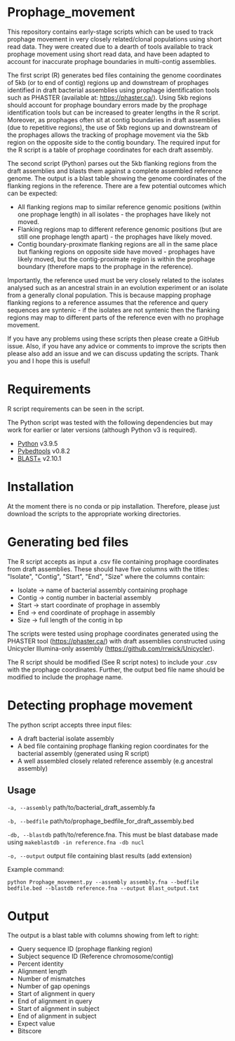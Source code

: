 # Prophage_movement
This repository contains early-stage scripts which can be used to track prophage movement in very closely related/clonal populations using short read data. They were created due to a dearth of tools available to track prophage movement using short read data, and have been adapted to account for inaccurate prophage boundaries in multi-contig assemblies. 

The first script (R) generates bed files containing the genome coordinates of 5kb (or to end of contig) regions up and downstream of prophages identified in draft bacterial assemblies using prophage identification tools such as PHASTER (available at: https://phaster.ca/). Using 5kb regions should account for prophage boundary errors made by the prophage identification tools but can be increased to greater lengths in the R script. Moreover, as prophages often sit at contig boundaries in draft assemblies (due to repetitive regions), the use of 5kb regions up and downstream of the prophages allows the tracking of prophage movement via the 5kb region on the opposite side to the contig boundary. The required input for the R script is a table of prophage coordinates for each draft assembly.

The second script (Python) parses out the 5kb flanking regions from the draft assemblies and blasts them against a complete assembled reference genome. The output is a blast table showing the genome coordinates of the flanking regions in the reference. There are a few potential outcomes which can be expected:

* All flanking regions map to similar reference genomic positions (within one prophage length) in all isolates - the prophages have likely not moved. 
* Flanking regions map to different reference genomic positions (but are still one prophage length apart) - the prophages have likely moved.
* Contig boundary-proximate flanking regions are all in the same place but flanking regions on opposite side have moved - prophages have likely moved, but the contig-proximate region is within the prophage boundary (therefore maps to the prophage in the reference).

Importantly, the reference used must be very closely related to the isolates analysed such as an ancestral strain in an evolution experiment or an isolate from a generally clonal population. This is because mapping prophage flanking regions to a reference assumes that the reference and query sequences are syntenic - if the isolates are not syntenic then the flanking regions may map to different parts of the reference even with no prophage movement. 

If you have any problems using these scripts then please create a GitHub issue. Also, if you have any advice or comments to improve the scripts then please also add an issue and we can discuss updating the scripts. Thank you and I hope this is useful!

# Requirements

R script requirements can be seen in the script.

The Python script was tested with the following dependencies but may work for earlier or later versions (although Python v3 is required).

* [Python](https://www.python.org/) v3.9.5
* [Pybedtools](https://daler.github.io/pybedtools/) v0.8.2
* [BLAST+](ftp://ftp.ncbi.nlm.nih.gov/blast/executables/blast+/) v2.10.1

# Installation

At the moment there is no conda or pip installation. Therefore, please just download the scripts to the appropriate working directories.

# Generating bed files

The R script accepts as input a .csv file containing prophage coordinates from draft assemblies. These should have five columns with the titles: "Isolate", "Contig", "Start", "End", "Size" where the columns contain:
* Isolate -> name of bacterial assembly containing prophage
* Contig -> contig number in bacterial assembly
* Start -> start coordinate of prophage in assembly
* End -> end coordinate of prophage in assembly
* Size -> full length of the contig in bp

The scripts were tested using prophage coordinates generated using the PHASTER tool (https://phaster.ca/) with draft assemblies constructed using Unicycler Illumina-only assembly (https://github.com/rrwick/Unicycler).

The R script should be modified (See R script notes) to include your .csv with the prophage coordinates. Further, the output bed file name should be modified to include the prophage name.

# Detecting prophage movement

The python script accepts three input files:
* A draft bacterial isolate assembly
* A bed file containing prophage flanking region coordinates for the bacterial assembly (generated using R script)
* A well assembled closely related reference assembly (e.g ancestral assembly)

## Usage

`-a, --assembly` path/to/bacterial_draft_assembly.fa

`-b, --bedfile` path/to/prophage_bedfile_for_draft_assembly.bed

`-db, --blastdb` path/to/reference.fna. This must be blast database made using `makeblastdb -in reference.fna -db nucl`

`-o, --output` output file containing blast results (add extension)

Example command:
```
python Prophage_movement.py --assembly assembly.fna --bedfile bedfile.bed --blastdb reference.fna --output Blast_output.txt
```

# Output

The output is a blast table with columns showing from left to right:
* Query sequence ID (prophage flanking region)
* Subject sequence ID (Reference chromosome/contig)
* Percent identity
* Alignment length
* Number of mismatches
* Number of gap openings
* Start of alignment in query
* End of alignment in query
* Start of alignment in subject
* End of alignment in subject
* Expect value
* Bitscore
